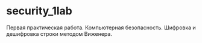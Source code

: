 # security_1lab
Первая практическая работа. Компьютерная безопасность.
Шифровка и дешифровка строки методом Виженера.
